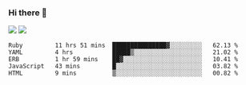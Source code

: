 ### Hi there 👋

<!--
**sasharevzin/sasharevzin** is a ✨ _special_ ✨ repository because its `README.md` (this file) appears on your GitHub profile.

Here are some ideas to get you started:

- 🔭 I’m currently working on ...
- 🌱 I’m currently learning ...
- 👯 I’m looking to collaborate on ...
- 🤔 I’m looking for help with ...
- 💬 Ask me about ...
- 📫 How to reach me: ...
- 😄 Pronouns: ...
- ⚡ Fun fact: ...
-->

![](https://yusufozturk.vercel.app/api?username=sasharevzin&hide_title=true&include_all_commits=true&count_private=true&show_icons=true) ![](https://yusufozturk.vercel.app/api/top-langs/?username=sasharevzin&layout=compact&langs_count=10&hide=apacheconf,coffeescript)

<!--START_SECTION:waka-->
```text
Ruby         11 hrs 51 mins  ███████████████▓░░░░░░░░░   62.13 % 
YAML         4 hrs           █████▒░░░░░░░░░░░░░░░░░░░   21.02 % 
ERB          1 hr 59 mins    ██▓░░░░░░░░░░░░░░░░░░░░░░   10.41 % 
JavaScript   43 mins         █░░░░░░░░░░░░░░░░░░░░░░░░   03.82 % 
HTML         9 mins          ▒░░░░░░░░░░░░░░░░░░░░░░░░   00.82 % 
```
<!--END_SECTION:waka-->
